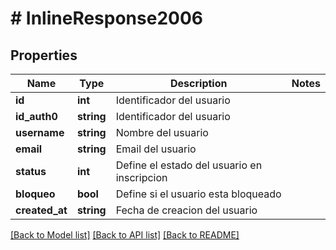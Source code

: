 # # InlineResponse2006

## Properties

Name | Type | Description | Notes
------------ | ------------- | ------------- | -------------
**id** | **int** | Identificador del usuario | 
**id_auth0** | **string** | Identificador del usuario | 
**username** | **string** | Nombre del usuario | 
**email** | **string** | Email del usuario | 
**status** | **int** | Define el estado del usuario en inscripcion | 
**bloqueo** | **bool** | Define si el usuario esta bloqueado | 
**created_at** | **string** | Fecha de creacion del usuario | 

[[Back to Model list]](../../README.md#documentation-for-models) [[Back to API list]](../../README.md#documentation-for-api-endpoints) [[Back to README]](../../README.md)


